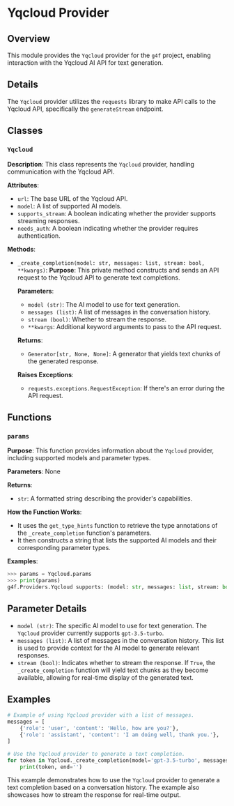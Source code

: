 # Yqcloud Provider

## Overview

This module provides the `Yqcloud` provider for the `g4f` project, enabling interaction with the Yqcloud AI API for text generation.

## Details

The `Yqcloud` provider utilizes the `requests` library to make API calls to the Yqcloud API, specifically the `generateStream` endpoint. 

## Classes

### `Yqcloud`

**Description**: This class represents the `Yqcloud` provider, handling communication with the Yqcloud API.

**Attributes**:
- `url`: The base URL of the Yqcloud API.
- `model`: A list of supported AI models.
- `supports_stream`: A boolean indicating whether the provider supports streaming responses.
- `needs_auth`: A boolean indicating whether the provider requires authentication.

**Methods**:

- `_create_completion(model: str, messages: list, stream: bool, **kwargs)`: 
    **Purpose**: This private method constructs and sends an API request to the Yqcloud API to generate text completions. 
    
    **Parameters**:
    - `model (str)`: The AI model to use for text generation.
    - `messages (list)`: A list of messages in the conversation history.
    - `stream (bool)`: Whether to stream the response.
    - `**kwargs`: Additional keyword arguments to pass to the API request.
    
    **Returns**:
    - `Generator[str, None, None]`: A generator that yields text chunks of the generated response.
    
    **Raises Exceptions**:
    - `requests.exceptions.RequestException`: If there's an error during the API request.

## Functions

### `params`

**Purpose**: This function provides information about the `Yqcloud` provider, including supported models and parameter types.

**Parameters**: None

**Returns**:
- `str`: A formatted string describing the provider's capabilities.

**How the Function Works**:
- It uses the `get_type_hints` function to retrieve the type annotations of the `_create_completion` function's parameters.
- It then constructs a string that lists the supported AI models and their corresponding parameter types.

**Examples**:

```python
>>> params = Yqcloud.params
>>> print(params) 
g4f.Providers.Yqcloud supports: (model: str, messages: list, stream: bool)
```

## Parameter Details

- `model (str)`: The specific AI model to use for text generation. The `Yqcloud` provider currently supports `gpt-3.5-turbo`. 
- `messages (list)`:  A list of messages in the conversation history. This list is used to provide context for the AI model to generate relevant responses.
- `stream (bool)`:  Indicates whether to stream the response. If `True`, the `_create_completion` function will yield text chunks as they become available, allowing for real-time display of the generated text.

## Examples

```python
# Example of using Yqcloud provider with a list of messages.
messages = [
    {'role': 'user', 'content': 'Hello, how are you?'},
    {'role': 'assistant', 'content': 'I am doing well, thank you.'},
]

# Use the Yqcloud provider to generate a text completion.
for token in Yqcloud._create_completion(model='gpt-3.5-turbo', messages=messages, stream=True):
    print(token, end='')
```

This example demonstrates how to use the `Yqcloud` provider to generate a text completion based on a conversation history. The example also showcases how to stream the response for real-time output.